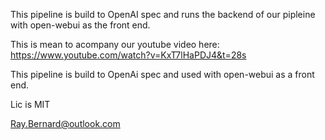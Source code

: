 This pipeline is build to OpenAI spec and runs the backend of our pipleine with open-webui as the front end.

This is mean to acompany our youtube video here: https://www.youtube.com/watch?v=KxT7lHaPDJ4&t=28s

This pipeline is build to OpenAi spec and used with open-webui as a front end.


Lic is MIT

Ray.Bernard@outlook.com

